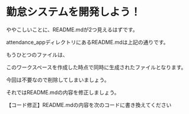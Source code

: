 # 勤怠システムを開発しよう！

ややこしいことに、README.mdが2つ見えるはずです。

attendance_appディレクトリにあるREADME.mdは上記の通りです。

もうひとつのファイルは、

このワークスペースを作成した時点で同時に生成されたファイルとなります。

今回は不要なので削除してしまいましょう。



それではREADME.mdの内容を修正しましょう。



【コード修正】README.mdの内容を次のコードに書き換えてください